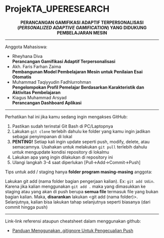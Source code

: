 # ProjekTA_UPERESEARCH

<div align="center"><b>
PERANCANGAN GAMIFIKASI ADAPTIF TERPERSONALISASI (<i>PERSONALIZED ADAPTIVE GAMIFICATION</i>) YANG DIDUKUNG PEMBELAJARAN MESIN
</b></div>

---

Anggota Mahasiswa:

<ul>
  <li>Rheyhana Diva</li>
  <b>Perancangan Gamifikasi Adaptif Terpersonalisasi</b>
  <li>Akh. Faris Farhan Zaima</li>
  <b>Pembangunan Model Pembelajaran Mesin untuk Penilaian Esai Otomatis</b>
  <li>Muhammad Taqiyyudin Fadhlurrohman</li>
  <b>Pengelompokan Profil Pemelajar Berdasarkan Karakteristik dan Aktivitas Pembelajaran</b>
  <li>Kiagus Muhammad Arsyad</li>
  <b>Perancangan Dashboard Aplikasi</b>
</ul>

---

Perhatikan hal ini jika kamu sedang ingin mengakses GitHub:

<ol>
  <li>Pastikan sudah terinstal Git Bash di PC/Laptopnya
  <li>Lakukan <code>git clone</code> terlebih dahulu ke folder yang kamu ingin jadikan sebagai penyimpanan di lokal</li>
  <li><b>PENTING!</b> Setiap kali ingin update seperti push, modify, delete, atau semacamnya. Usahakan untuk melakukan <code>git pull</code> terlebih dahulu untuk mengupdate kondisi repository di lokalmu</li>
  <li>Lakukan apa yang ingin dilakukan di repository ini</li>
  <li>Ulangi langkah 3-4 saat diperlukan [Pull->Add->Commit->Push]</li>
</ol>

Tips untuk add / staging hanya **folder program masing-masing** anggota:

Lakukan git add (nama folder bagian pengerjaan kalian). Ex: `git add Udin`. Karena jika kalian menggunakan `git add .` maka yang dimasukkan ke staging atau yang akan di push berupa **semua file** termasuk file yang bukan bagian kalian. Maka, **disarankan** lakukan <git add (nama folder)>. Selanjutnya, kalian bisa lakukan tahap selanjutnya seperti biasanya (dari commit hingga push)

--- 

Link-link referensi ataupun cheatsheet dalam menggunakan github:
<ul>
  <li><a  href="https://github.com/kenmueller/gitignore<">Panduan Menggunakan .gitignore Untuk Pengecualian Push</a></li>
</ul>

